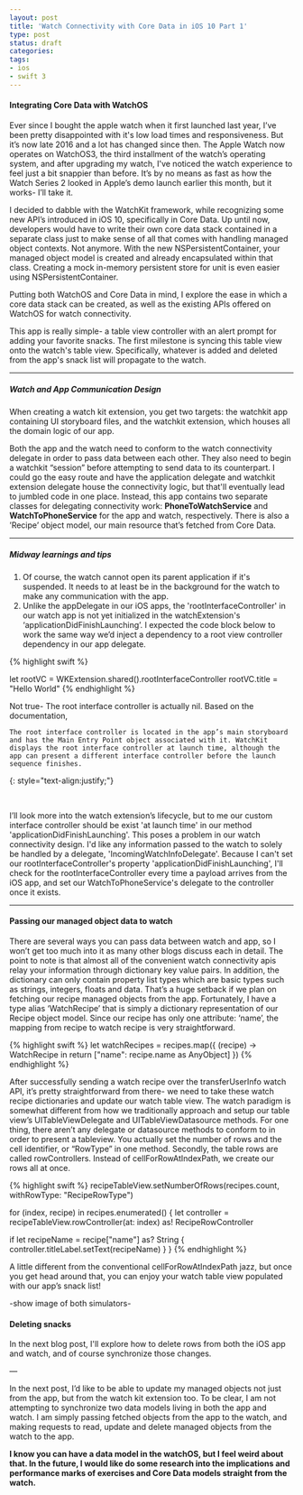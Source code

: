 ```yaml
---
layout: post
title: 'Watch Connectivity with Core Data in iOS 10 Part 1'
type: post
status: draft
categories:
tags:
- ios
- swift 3
---
```


#### Integrating Core Data with WatchOS

Ever since I bought the apple watch when it first launched last year, I’ve been pretty disappointed with it's low load times and responsiveness. But it’s now late 2016 and a lot has changed since then. The Apple Watch now operates on WatchOS3, the third installment of the watch’s operating system, and after upgrading my watch, I've noticed the watch experience to feel just a bit snappier than before. It’s by no means as fast as how the Watch Series 2 looked in Apple’s demo launch earlier this month, but it works- I’ll take it.

<!--more-->

I decided to dabble with the WatchKit framework, while recognizing some new API’s introduced in iOS 10, specifically in Core Data. Up until now, developers would have to write their own core data stack contained in a separate class just to make sense of all that comes with handling managed object contexts. Not anymore. With the new NSPersistentContainer, your managed object model is created and already encapsulated within that class. Creating a mock in-memory persistent store for unit is even easier using NSPersistentContainer.

Putting both WatchOS and Core Data in mind, I explore the ease in which a core data stack can be created, as well as the existing APIs offered on WatchOS for watch connectivity.


This app is really simple- a table view controller with an alert prompt for adding your favorite snacks. The first milestone is syncing this table view onto the watch's table view. Specifically, whatever is added and deleted from the app's snack list will propagate to the watch.

---

##### **Watch and App Communication Design**
When creating a watch kit extension, you get two targets: the watchkit app containing UI storyboard files, and the watchkit extension, which houses all the domain logic of our app.

Both the app and the watch need to conform to the watch connectivity delegate in order to pass data between each other. They also need to begin a watchkit “session” before attempting to send data to its counterpart. I could go the easy route and have the application delegate and watchkit extension delegate house the connectivity logic, but that'll eventually lead to jumbled code in one place. Instead, this app contains two separate classes for delegating connectivity work: **PhoneToWatchService** and **WatchToPhoneService** for the app and watch, respectively. There is also a ’Recipe’ object model, our main resource that’s fetched from Core Data.

---

##### _Midway learnings and tips_
1. Of course, the watch cannot open its parent application if it's suspended. It needs to at least be in the background for the watch to make any communication with the app.
2. Unlike the appDelegate in our iOS apps, the 'rootInterfaceController' in our watch app is not yet initialized in the watchExtension's ‘applicationDidFinishLaunching’. I expected the code block below to work the same way we’d inject a dependency to a root view controller dependency in our app delegate.

{% highlight swift %}

let rootVC = WKExtension.shared().rootInterfaceController
rootVC.title = "Hello World"
{% endhighlight %}

Not true- The root interface controller is actually nil. Based on the documentation,

```
The root interface controller is located in the app’s main storyboard and has the Main Entry Point object associated with it. WatchKit displays the root interface controller at launch time, although the app can present a different interface controller before the launch sequence finishes.
```
{: style="text-align:justify;"}

<br>

 I’ll look more into the watch extension’s lifecycle, but to me our custom interface controller should be exist 'at launch time' in our method 'applicationDidFinishLaunching'. This poses a problem in our watch connectivity design. I'd like any information passed to the watch to solely be handled by a delegate, 'IncomingWatchInfoDelegate'. Because I can't set our rootInterfaceController's property 'applicationDidFinishLaunching', I'll check for the rootInterfaceController every time a payload arrives from the iOS app, and set our WatchToPhoneService's delegate to the controller once it exists.

---

#### Passing our managed object data to watch
There are several ways you can pass data between watch and app, so I won’t get too much into it as many other blogs discuss each in detail. The point to note is that almost all of the convenient watch connectivity apis relay your information through dictionary key value pairs. In addition, the dictionary can only contain property list types which are basic types such as strings, integers, floats and data. That’s a huge setback if we plan on fetching our recipe managed objects from the app. Fortunately, I have a type alias ‘WatchRecipe’ that is simply a dictionary representation of our Recipe object model. Since our recipe has only one attribute: ‘name’, the mapping from recipe to watch recipe is very straightforward.

{% highlight swift %}
let watchRecipes = recipes.map({ (recipe) -> WatchRecipe in
  return ["name": recipe.name as AnyObject]
})
{% endhighlight %}

After successfully sending a watch recipe over the transferUserInfo watch API, it’s pretty straightforward from there- we need to take these watch recipe dictionaries and update our watch table view. The watch paradigm is somewhat different from how we traditionally approach and setup our table view’s UITableViewDelegate and UITableViewDatasource methods. For one thing, there aren’t any delegate or datasource methods to conform to in order to present a tableview. You actually set the number of rows and the cell identifier, or “RowType” in one method. Secondly, the table rows are called rowControllers. Instead of cellForRowAtIndexPath, we create our rows all at once.

{% highlight swift %}
recipeTableView.setNumberOfRows(recipes.count, withRowType: "RecipeRowType")

for (index, recipe) in recipes.enumerated() {
  let controller = recipeTableView.rowController(at: index) as! RecipeRowController

  if let recipeName = recipe["name"] as? String {
    controller.titleLabel.setText(recipeName)
  }
}
{% endhighlight %}

A little different from the conventional cellForRowAtIndexPath jazz, but once you get head around that, you can enjoy your watch table view populated with our app’s snack list!

-show image of both simulators-

#### Deleting snacks



In the next blog post, I'll explore how to delete rows from both the iOS app and watch, and of course synchronize those changes.

—

In the next post, I’d like to be able to update my managed objects not just from the app, but from the watch kit extension too. To be clear, I am not attempting to synchronize two data models living in both the app and watch. I am simply passing fetched objects from the app to the watch, and making requests to read, update and delete managed objects from the watch to the app.

**I know you can have a data model in the watchOS, but I feel weird about that. In the future, I would like do some research into the implications and performance marks of exercises and Core Data models straight from the watch.**
